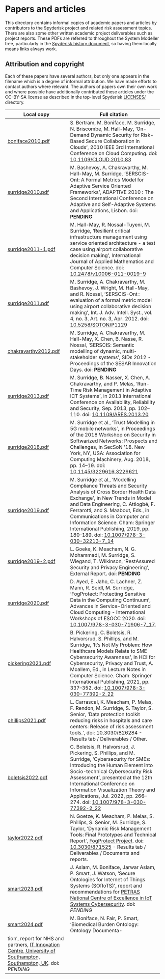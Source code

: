# Papers and articles

This directory contains informal copies of academic papers and articles by
contributors to the Spyderisk project and related risk assessment topics. There
are also some other written academic project deliverables such as project
reports. These PDFs are referred to throughout the System Modeller tree,
particularly in the [Spyderisk history document](./../../HISTORY.md), so having
them locally means links always work. 

## Attribution and copyright

Each of these papers have several authors, but only one appears in the filename
which is a degree of informal attribution.  We have made efforts to contact
authors where relevant. The authors of papers own their own work and where
possible have additionally contributed these articles under the CC-BY-SA
license as described in the top-level Spyderisk [LICENSES/](../../LICENSES/README.md) directory.

| Local copy                                    | Full citation |
| -------------                                 | ------------- |
| [boniface2010.pdf](./boniface2010.pdf)        | S. Bertram, M. Boniface, M. Surridge, N. Briscombe, M. Hall-May, ‘On-Demand Dynamic Security for Risk-Based Secure Collaboration in Clouds’, 2010 IEEE 3rd International Conference on Cloud Computing. doi: [10.1109/CLOUD.2010.83](https://doi.org/10.1109/CLOUD.2010.83) |
| [surridge2010.pdf](./surridge2010.pdf)        | M. Bashevoy, A. Chakravarthy, M. Hall-May, M. Surridge, ‘SERSCIS-Ont: A Formal Metrics Model for Adaptive Service Oriented Frameworks’, ADAPTIVE 2010 : The Second International Conference on Adaptive and Self-Adaptive Systems and Applications, Lisbon. doi: **PENDING** |
| [surridge2011-1.pdf](./surridge2011-1.pdf)    | M. Hall-May, R. Nossal-Tuyeni, M. Surridge, ‘Resilient critical infrastructure management using service oriented architecture - a test case using airport collaborative decision making’, International Journal of Applied Mathematics and Computer Science. doi: [10.2478/v10006-011-0019-9](https://doi.org/10.2478/v10006-011-0019-9) |
| [surridge2011.pdf](./surridge2011.pdf)        | M. Surridge, A. Chakravarthy, M. Bashevoy, J. Wright, M. Hall-May, and R. Nossal, ‘SERSCIS-Ont : evaluation of a formal metric model using airport collaborative decision making’, Int. J. Adv. Intell. Syst., vol. 4, no. 3, Art. no. 3, Apr. 2012. doi: [10.5258/SOTON/P1129](https://doi.org/10.5258/SOTON/P1129)  |
| [chakravarthy2012.pdf](./chakravarthy2012.pdf)| M. Surridge, A. Chakravarthy, M. Hall-May, X. Chen, B. Nasse, R. Nossal, ‘SERSCIS: Semantic modelling of dynamic, multi-stakeholder systems’, SIDs 2012 - Proceedings of the SESAR Innovation Days. doi: **PENDING** |
|[surridge2013.pdf](./surridge2013.pdf)         | M. Surridge, B. Nasser, X. Chen, A. Chakravarthy, and P. Melas, ‘Run-Time Risk Management in Adaptive ICT Systems’, in 2013 International Conference on Availability, Reliability and Security, Sep. 2013, pp. 102–110. doi: [10.1109/ARES.2013.20](http://doi.org/10.1109/ARES.2013.20) |
|[surridge2018.pdf](./surridge2018.pdf)         | M. Surridge et al., ‘Trust Modelling in 5G mobile networks’, in Proceedings of the 2018 Workshop on Security in Softwarized Networks: Prospects and Challenges, in SecSoN ’18. New York, NY, USA: Association for Computing Machinery, Aug. 2018, pp. 14–19. doi: [10.1145/3229616.3229621](https://doi.org/10.1145/3229616.3229621) |
|[surridge2019.pdf](./surridge2019.pdf)         | M. Surridge et al., ‘Modelling Compliance Threats and Security Analysis of Cross Border Health Data Exchange’, in New Trends in Model and Data Engineering, C. Attiogbé, F. Ferrarotti, and S. Maabout, Eds., in Communications in Computer and Information Science. Cham: Springer International Publishing, 2019, pp. 180–189. doi: [10.1007/978-3-030-32213-7_14](https://doi.org/10.1007/978-3-030-32213-7_14) |
|[surridge2019-2.pdf](./surridge2019-2.pdf)     | L. Goeke, K. Meacham, N. G. Mohammadi, M. Surridge, S. Wiegand, T. Wilkinson, ‘RestAssured Security and Privacy Engineering’, External Report. doi: **PENDING** |
|[surridge2020.pdf](./surridge2020.pdf)         | D. Ayed, E. Jaho, C. Lachner, Z. Mann, R. Seidl, M. Surridge, ‘FogProtect: Protecting Sensitive Data in the Computing Continuum’, Advances in Service-Oriented and Cloud Computing - International Workshops of ESOCC 2020. doi: [10.1007/978-3-030-71906-7_17](https://doi.org/10.1007/978-3-030-71906-7_17). |
|[pickering2021.pdf](./pickering2021.pdf)       | B. Pickering, C. Boletsis, R. Halvorsrud, S. Phillips, and M. Surridge, ‘It’s Not My Problem: How Healthcare Models Relate to SME Cybersecurity Awareness’, in HCI for Cybersecurity, Privacy and Trust, A. Moallem, Ed., in Lecture Notes in Computer Science. Cham: Springer International Publishing, 2021, pp. 337–352. doi: [10.1007/978-3-030-77392-2_22](https://doi.org/10.1007/978-3-030-77392-2_22)|
|[phillips2021.pdf](./phillips2021.pdf)         | L. Carrascal, K. Meacham, P. Melas, F. Rendon, M. Surridge, S. Taylor, S. Senior, ‘Data protection toolkit reducing risks in hospitals and care centers: Release of risk assessment tools.’, doi: [10.3030/826284](https://doi.org/10.3030/826284) - Results tab / Deliverables / Other.
|[boletsis2022.pdf](./boletsis2022.pdf)         | C. Boletsis, R. Halvorsrud, J. Pickering, S. Phillips, and M. Surridge, ‘Cybersecurity for SMEs: Introducing the Human Element into Socio-technical Cybersecurity Risk Assessment’, presented at the 12th International Conference on Information Visualization Theory and Applications, Jul. 2022, pp. 266–274. doi: [10.1007/978-3-030-77392-2_22](https://doi.org/10.1007/978-3-030-77392-2_22)|
|[taylor2022.pdf](./taylor2022.pdf)             | N. Goetze, K. Meacham, P. Melas, S. Phillips, S. Senior, M. Surridge, S. Taylor, ‘Dynamic Risk Management Tools: Final Prototypes and Technical Report’, [FogProtect Project](https://fogprotect.eu/). doi: [10.3030/871525](https://doi.org/10.3030/871525) - Results tab / Deliverables / Documents and reports. |
|[smart2023.pdf](./smart2023.pdf)               | J. Aslam, M. Boniface, Jarwar Aslam, P. Smart, J. Watson, ‘Secure Ontologies for Internet of Things Systems (SOfIoTS)’, report and recommendations for [PETRAS National Centre of Excellence in IoT Systems Cybersecurity](https://petras-iot.org/). doi: *PENDING* |
|[smart2024.pdf](./smart2024.pdf)               | M. Boniface, N. Fair, P. Smart, ‘Biomedical Burden Ontology: Ontology Documenta-
tion’, report for NHS and partners, [IT Innovation Centre, University of Southampton, Southampton, UK](https://www.it-innovation.soton.ac.uk/). doi: *PENDING* |
